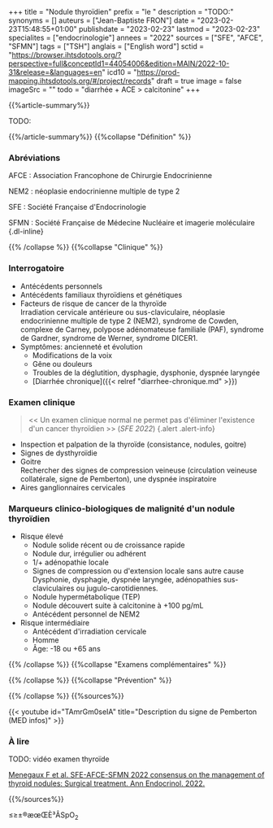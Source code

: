 +++
title = "Nodule thyroïdien"
prefix = "le "
description = "TODO:"
synonyms = []
auteurs = ["Jean-Baptiste FRON"]
date = "2023-02-23T15:48:55+01:00"
publishdate = "2023-02-23"
lastmod = "2023-02-23"
specialites = ["endocrinologie"]
annees = "2022"
sources = ["SFE", "AFCE", "SFMN"]
tags = ["TSH"]
anglais = ["English word"]
sctid = "https://browser.ihtsdotools.org/?perspective=full&conceptId1=44054006&edition=MAIN/2022-10-31&release=&languages=en"
icd10 = "https://prod-mapping.ihtsdotools.org/#/project/records"
draft = true
image = false
imageSrc = ""
todo = "diarrhée + ACE > calcitonine"
+++

{{%article-summary%}}

TODO:

{{%/article-summary%}}
{{%collapse "Définition" %}}

### Abréviations

AFCE
: Association Francophone de Chirurgie Endocrinienne

NEM2
: néoplasie endocrinienne multiple de type 2

SFE
: Société Française d'Endocrinologie

SFMN
: Société Française de Médecine Nucléaire et imagerie moléculaire
{.dl-inline}

{{% /collapse %}}
{{%collapse "Clinique" %}}

### Interrogatoire

- Antécédents personnels
- Antécédents familiaux thyroïdiens et génétiques
- Facteurs de risque de cancer de la thyroïde  
  Irradiation cervicale antérieure ou sus-claviculaire, néoplasie endocrinienne multiple de type 2 (NEM2), syndrome de Cowden, complexe de Carney, polypose adénomateuse familiale (PAF), syndrome de Gardner, syndrome de Werner, syndrome DICER1.
- Symptômes: ancienneté et évolution
  - Modifications de la voix
  - Gêne ou douleurs
  - Troubles de la déglutition, dysphagie, dysphonie, dyspnée laryngée
  - [Diarrhée chronique]({{< relref "diarrhee-chronique.md" >}})

### Examen clinique

> << Un examen clinique normal ne permet pas d'éliminer l'existence d'un cancer thyroïdien >> (*SFE 2022*)
{.alert .alert-info}

- Inspection et palpation de la thyroïde (consistance, nodules, goitre)
- Signes de dysthyroïdie
- Goitre  
  Rechercher des signes de compression veineuse (circulation veineuse collatérale, signe de Pemberton), une dyspnée inspiratoire
- Aires ganglionnaires cervicales

### Marqueurs clinico-biologiques de malignité d'un nodule thyroïdien

- Risque élevé
  - Nodule solide récent ou de croissance rapide
  - Nodule dur, irrégulier ou adhérent
  - 1/+ adénopathie locale
  - Signes de compression ou d'extension locale sans autre cause  
    Dysphonie, dysphagie, dyspnée laryngée, adénopathies sus-claviculaires ou jugulo-carotidiennes.
  - Nodule hypermétabolique (TEP)
  - Nodule découvert suite à calcitonine à +100 pg/mL
  - Antécédent personnel de NEM2
- Risque intermédiaire
  - Antécédent d'irradiation cervicale
  - Homme
  - Âge: -18 ou +65 ans

{{% /collapse %}}
{{%collapse "Examens complémentaires" %}}


{{% /collapse %}}
{{%collapse "Prévention" %}}


{{% /collapse %}}
{{%sources%}}

{{< youtube id="TAmrGm0seIA" title="Description du signe de Pemberton (MED infos)" >}}

### À lire

TODO: vidéo examen thyroïde

[Menegaux F et al. SFE-AFCE-SFMN 2022 consensus on the management of thyroid nodules: Surgical treatment. Ann Endocrinol. 2022.](https://www.sciencedirect.com/science/article/abs/pii/S0003426622008563)

{{%/sources%}}

≤≥±®æœŒÈ³ÂSpO<sub>2</sub>
